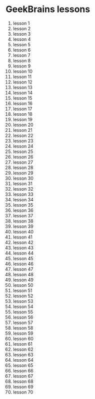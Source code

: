 # GeekBrains lessons

1. lesson 1  
2. lesson 2  
3. lesson 3
4. lesson 4
5. lesson 5
6. lesson 6
7. lesson 7
8. lesson 8
9. lesson 9
10. lesson 10
11. lesson 11
12. lesson 12
13. lesson 13
14. lesson 14
15. lesson 15
16. lesson 16
17. lesson 17
18. lesson 18
19. lesson 19
20. lesson 20
21. lesson 21
22. lesson 22
23. lesson 23
24. lesson 24
25. lesson 25
26. lesson 26
27. lesson 27
28. lesson 28
29. lesson 29
30. lesson 30
31. lesson 31
32. lesson 32
33. lesson 33
34. lesson 34
35. lesson 35
36. lesson 36
37. lesson 37
38. lesson 38
39. lesson 39
40. lesson 40
41. lesson 41
42. lesson 42
43. lesson 43
44. lesson 44
45. lesson 45
46. lesson 46
47. lesson 47
48. lesson 48
49. lesson 49
50. lesson 50
51. lesson 51
52. lesson 52
53. lesson 53
54. lesson 54
55. lesson 55
56. lesson 56
57. lesson 57
58. lesson 58
59. lesson 59
60. lesson 60
61. lesson 61
62. lesson 62
63. lesson 63
64. lesson 64
65. lesson 65
66. lesson 66
67. lesson 67
68. lesson 68
69. lesson 69
70. lesson 70
